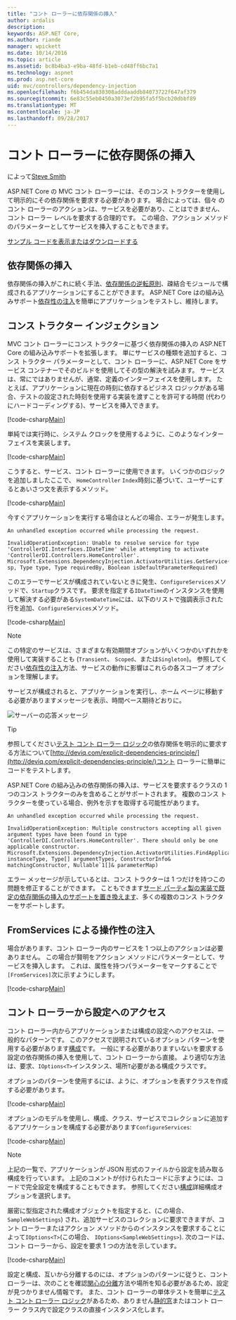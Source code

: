 ```yaml
---
title: "コント ローラーに依存関係の挿入"
author: ardalis
description: 
keywords: ASP.NET Core,
ms.author: riande
manager: wpickett
ms.date: 10/14/2016
ms.topic: article
ms.assetid: bc8b4ba3-e9ba-48fd-b1eb-cd48ff6bc7a1
ms.technology: aspnet
ms.prod: asp.net-core
uid: mvc/controllers/dependency-injection
ms.openlocfilehash: f6b454da838308adddaaddb84073722f647af379
ms.sourcegitcommit: 6e83c55eb0450a3073ef2b95fa5f5bcb20dbbf89
ms.translationtype: MT
ms.contentlocale: ja-JP
ms.lasthandoff: 09/28/2017
---
```

# <a name="dependency-injection-into-controllers"></a>コント ローラーに依存関係の挿入

<a name=dependency-injection-controllers></a>

によって[Steve Smith](https://ardalis.com/)

ASP.NET Core の MVC コント ローラーには、そのコンス トラクターを使用して明示的にその依存関係を要求する必要があります。 場合によっては、個々 のコント ローラーのアクションは、サービスを必要があり、ことはできません、コント ローラー レベルを要求する合理的です。 この場合、アクション メソッドのパラメーターとしてサービスを挿入することもできます。

[サンプル コードを表示またはダウンロードする](https://github.com/aspnet/Docs/tree/master/aspnetcore/mvc/controllers/dependency-injection/sample)

## <a name="dependency-injection"></a>依存関係の挿入

依存関係の挿入がこれに続く手法、[依存関係の逆転原則](http://deviq.com/dependency-inversion-principle/)、疎結合モジュールで構成されるアプリケーションにすることができます。 ASP.NET Core はの組み込みサポート[依存性の注入](../../fundamentals/dependency-injection.md)を簡単にアプリケーションをテストし、維持します。

## <a name="constructor-injection"></a>コンス トラクター インジェクション

MVC コント ローラーにコンス トラクターに基づく依存関係の挿入の ASP.NET Core の組み込みサポートを拡張します。 単にサービスの種類を追加すると、コンス トラクター パラメーターとして、コント ローラーに、ASP.NET Core をサービス コンテナーでそのビルドを使用してその型の解決を試みます。 サービスは、常にではありませんが、通常、定義のインターフェイスを使用します。 たとえば、アプリケーションに現在の時刻に依存するビジネス ロジックがある場合、テストの設定された時刻を使用する実装を渡すことを許可する時間 (代わりにハードコーディングする)、サービスを挿入できます。

[!code-csharp[Main](dependency-injection/sample/src/ControllerDI/Interfaces/IDateTime.cs)]


単純では実行時に、システム クロックを使用するように、このようなインターフェイスを実装します。

[!code-csharp[Main](dependency-injection/sample/src/ControllerDI/Services/SystemDateTime.cs)]


こうすると、サービス、コント ローラーに使用できます。 いくつかのロジックを追加しましたここで、 `HomeController` `Index`時刻に基づいて、ユーザーにするとあいさつ文を表示するメソッド。

[!code-csharp[Main](./dependency-injection/sample/src/ControllerDI/Controllers/HomeController.cs?highlight=8,10,12,17,18,19,20,21,22,23,24,25,26,27,28,29,30&range=1-31,51-52)]

今すぐアプリケーションを実行する場合ほとんどの場合、エラーが発生します。

```
An unhandled exception occurred while processing the request.

InvalidOperationException: Unable to resolve service for type 'ControllerDI.Interfaces.IDateTime' while attempting to activate 'ControllerDI.Controllers.HomeController'.
Microsoft.Extensions.DependencyInjection.ActivatorUtilities.GetService(IServiceProvider sp, Type type, Type requiredBy, Boolean isDefaultParameterRequired)
```

このエラーでサービスが構成されていないときに発生、`ConfigureServices`メソッドで、`Startup`クラスです。 要求を指定する`IDateTime`のインスタンスを使用して解決する必要がある`SystemDateTime`には、以下のリストで強調表示された行を追加、`ConfigureServices`メソッド。

[!code-csharp[Main](./dependency-injection/sample/src/ControllerDI/Startup.cs?highlight=4&range=26-27,42-44)]

> [!NOTE]
> この特定のサービスは、さまざまな有効期間オプションがいくつかのいずれかを使用して実装することも (`Transient`、 `Scoped`、または`Singleton`)。 参照してください[依存性の注入](../../fundamentals/dependency-injection.md)方法、サービスの動作に影響はこれらの各スコープ オプションを理解します。

サービスが構成されると、アプリケーションを実行し、ホーム ページに移動する必要がありますメッセージを表示、時間ベース期待どおりに。

![サーバーの応答メッセージ](dependency-injection/_static/server-greeting.png)

>[!TIP]
> 参照してください[テスト コント ローラー ロジック](testing.md)の依存関係を明示的に要求する方法について[http://deviq.com/explicit-dependencies-principle/](http://deviq.com/explicit-dependencies-principle/)コント ローラーに簡単にコードをテストします。

ASP.NET Core の組み込みの依存関係の挿入は、サービスを要求するクラスの 1 つのコンス トラクターのみを含めることがサポートされます。 複数のコンス トラクターを使っている場合、例外を示すを取得する可能性があります。

```
An unhandled exception occurred while processing the request.

InvalidOperationException: Multiple constructors accepting all given argument types have been found in type 'ControllerDI.Controllers.HomeController'. There should only be one applicable constructor.
Microsoft.Extensions.DependencyInjection.ActivatorUtilities.FindApplicableConstructor(Type instanceType, Type[] argumentTypes, ConstructorInfo& matchingConstructor, Nullable`1[]& parameterMap)
```

エラー メッセージが示しているとは、コンス トラクターは 1 つだけを持つこの問題を修正することができます。 こともできます[サード パーティ製の実装で既定の依存関係の挿入のサポートを置き換えます](../../fundamentals/dependency-injection.md#replacing-the-default-services-container)、多くの複数のコンス トラクターをサポートします。

## <a name="action-injection-with-fromservices"></a>FromServices による操作性の注入

場合があります、コント ローラー内のサービスを 1 つ以上のアクションは必要ありません。 この場合が賢明をアクション メソッドにパラメーターとして、サービスを挿入します。 これは、属性を持つパラメーターをマークすることで`[FromServices]`次に示すようにします。

[!code-csharp[Main](./dependency-injection/sample/src/ControllerDI/Controllers/HomeController.cs?highlight=1&range=33-38)]

## <a name="accessing-settings-from-a-controller"></a>コント ローラーから設定へのアクセス

コント ローラー内からアプリケーションまたは構成の設定へのアクセスは、一般的なパターンです。 このアクセスで説明されているオプション パターンを使用する必要があります[構成](../../fundamentals/configuration.md)です。 一般にする必要がありますいないを要求する設定の依存関係の挿入を使用して、コント ローラーから直接。 より適切な方法は、要求、`IOptions<T>`インスタンス、場所`T`必要がある構成クラスです。

オプションのパターンを使用するには、ように、オプションを表すクラスを作成する必要があります。

[!code-csharp[Main](dependency-injection/sample/src/ControllerDI/Model/SampleWebSettings.cs)]

オプションのモデルを使用し、構成、クラス、サービスでコレクションに追加するアプリケーションを構成する必要があります`ConfigureServices`:

[!code-csharp[Main](./dependency-injection/sample/src/ControllerDI/Startup.cs?highlight=3,4,5,6,9,16,19&range=14-44)]

> [!NOTE]
> 上記の一覧で、アプリケーションが JSON 形式のファイルから設定を読み取る構成を行っています。 上記のコメントが付けられたコードに示すようには、コードで完全設定を構成することもできます。 参照してください[構成](../../fundamentals/configuration.md)詳細構成オプションを選択します。

厳密に型指定された構成オブジェクトを指定すると、(この場合、 `SampleWebSettings`) され、追加サービスのコレクションに要求できますが、コント ローラーまたはアクション メソッドからのインスタンスを要求することによって`IOptions<T>`(この場合、 `IOptions<SampleWebSettings>`). 次のコードは、コント ローラーから、設定を要求 1 つの方法を示しています。

[!code-csharp[Main](./dependency-injection/sample/src/ControllerDI/Controllers/SettingsController.cs?highlight=3,5,7&range=7-22)]

設定と構成、互いから分離するのには、オプションのパターンに従うと、コント ローラーは、次のことを確認[関心の分離](http://deviq.com/separation-of-concerns/)方法や場所を知る必要があるため、設定が見つかりません情報です。 また、コント ローラーの単体テストを簡単に[テスト コント ローラー ロジック](testing.md)があるため、ありません[静的窓](http://deviq.com/static-cling/)またはコント ローラー クラス内で設定クラスの直接インスタンス化します。
